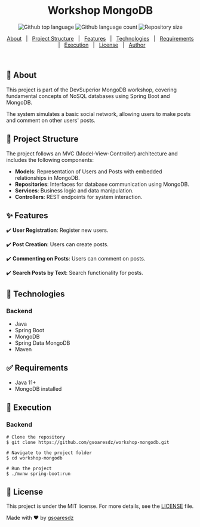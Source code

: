 
<h1 align="center">Workshop MongoDB</h1> <p align="center"> <img alt="Github top language" src="https://img.shields.io/github/languages/top/gsoaresdz/workshop-mongodb?color=56BEB8"> <img alt="Github language count" src="https://img.shields.io/github/languages/count/gsoaresdz/workshop-mongodb?color=56BEB8"> <img alt="Repository size" src="https://img.shields.io/github/repo-size/gsoaresdz/workshop-mongodb?color=56BEB8"> </p> <p align="center"> <a href="#dart-about">About</a> &#xa0; | &#xa0; <a href="#memo-project-structure">Project Structure</a> &#xa0; | &#xa0; <a href="#sparkles-features">Features</a> &#xa0; | &#xa0; <a href="#rocket-technologies">Technologies</a> &#xa0; | &#xa0; <a href="#white_check_mark-requirements">Requirements</a> &#xa0; | &#xa0; <a href="#checkered_flag-execution">Execution</a> &#xa0; | &#xa0; <a href="#memo-license">License</a> &#xa0; | &#xa0; <a href="https://github.com/gsoaresdz" target="_blank">Author</a> </p> <br>

## **:dart: About**

This project is part of the DevSuperior MongoDB workshop, covering fundamental concepts of NoSQL databases using Spring Boot and MongoDB.

The system simulates a basic social network, allowing users to make posts and comment on other users' posts.

## **:memo: Project Structure**

The project follows an MVC (Model-View-Controller) architecture and includes the following components:

- **Models**: Representation of Users and Posts with embedded relationships in MongoDB.
- **Repositories**: Interfaces for database communication using MongoDB.
- **Services**: Business logic and data manipulation.
- **Controllers**: REST endpoints for system interaction.

## **:sparkles: Features**

:heavy_check_mark: **User Registration**: Register new users.

:heavy_check_mark: **Post Creation**: Users can create posts.

:heavy_check_mark: **Commenting on Posts**: Users can comment on posts.

:heavy_check_mark: **Search Posts by Text**: Search functionality for posts.

## **:rocket: Technologies**

### **Backend**

- Java
- Spring Boot
- MongoDB
- Spring Data MongoDB
- Maven

## **:white_check_mark: Requirements**

- Java 11+
- MongoDB installed

## **:checkered_flag: Execution**

### **Backend**

```
# Clone the repository
$ git clone https://github.com/gsoaresdz/workshop-mongodb.git

# Navigate to the project folder
$ cd workshop-mongodb

# Run the project
$ ./mvnw spring-boot:run
```

## **:memo: License**

This project is under the MIT license. For more details, see the [LICENSE](LICENSE) file.

Made with :heart: by <a href="https://github.com/gsoaresdz" target="_blank">gsoaresdz</a>
